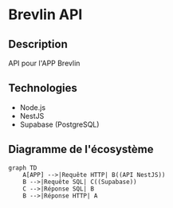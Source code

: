 # Brevlin API

## Description

API pour l'APP Brevlin

## Technologies

- Node.js
- NestJS
- Supabase (PostgreSQL)

## Diagramme de l'écosystème

```mermaid
graph TD
    A[APP] -->|Requête HTTP| B((API NestJS))
    B -->|Requête SQL| C((Supabase))
    C -->|Réponse SQL| B
    B -->|Réponse HTTP| A
```